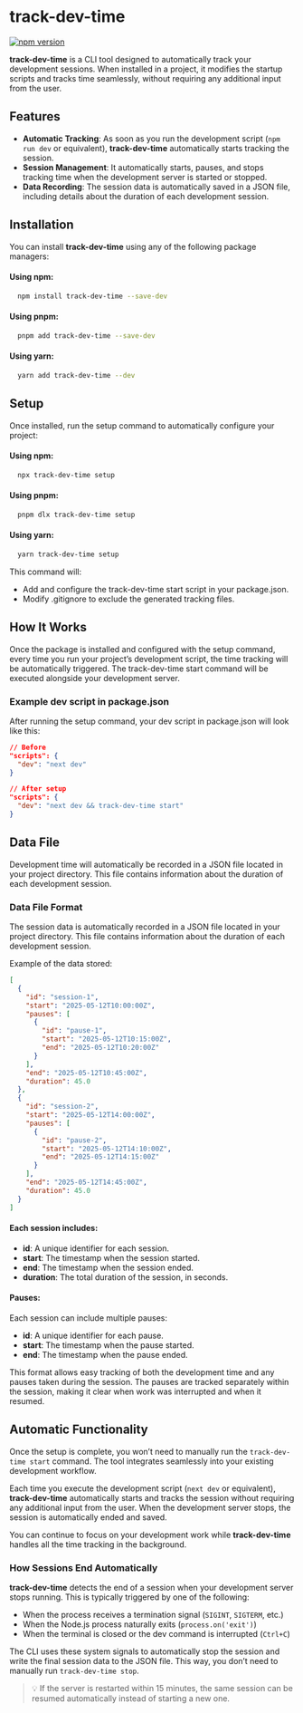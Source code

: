 # track-dev-time

[![npm version](https://img.shields.io/npm/v/track-dev-time.svg)](https://www.npmjs.com/package/track-dev-time)

**track-dev-time** is a CLI tool designed to automatically track your development sessions. When installed in a project, it modifies the startup scripts and tracks time seamlessly, without requiring any additional input from the user.

## Features

- **Automatic Tracking**: As soon as you run the development script (`npm run dev` or equivalent), **track-dev-time** automatically starts tracking the session.
- **Session Management**: It automatically starts, pauses, and stops tracking time when the development server is started or stopped.
- **Data Recording**: The session data is automatically saved in a JSON file, including details about the duration of each development session.

## Installation

You can install **track-dev-time** using any of the following package managers:

#### Using npm:

```bash
  npm install track-dev-time --save-dev
```

#### Using pnpm:

```bash
  pnpm add track-dev-time --save-dev
```

#### Using yarn:

```bash
  yarn add track-dev-time --dev
```

## Setup

Once installed, run the setup command to automatically configure your project:

#### Using npm:

```bash
  npx track-dev-time setup
```

#### Using pnpm:

```bash
  pnpm dlx track-dev-time setup
```

#### Using yarn:

```bash
  yarn track-dev-time setup
```

This command will:

- Add and configure the track-dev-time start script in your package.json.
- Modify .gitignore to exclude the generated tracking files.

## How It Works

Once the package is installed and configured with the setup command, every time you run your project’s development script, the time tracking will be automatically triggered. The track-dev-time start command will be executed alongside your development server.

### Example dev script in package.json

After running the setup command, your dev script in package.json will look like this:

```json
// Before
"scripts": {
  "dev": "next dev"
}

// After setup
"scripts": {
  "dev": "next dev && track-dev-time start"
}

```

## Data File

Development time will automatically be recorded in a JSON file located in your project directory. This file contains information about the duration of each development session.

### Data File Format

The session data is automatically recorded in a JSON file located in your project directory. This file contains information about the duration of each development session.

Example of the data stored:

```json
[
  {
    "id": "session-1",
    "start": "2025-05-12T10:00:00Z",
    "pauses": [
      {
        "id": "pause-1",
        "start": "2025-05-12T10:15:00Z",
        "end": "2025-05-12T10:20:00Z"
      }
    ],
    "end": "2025-05-12T10:45:00Z",
    "duration": 45.0
  },
  {
    "id": "session-2",
    "start": "2025-05-12T14:00:00Z",
    "pauses": [
      {
        "id": "pause-2",
        "start": "2025-05-12T14:10:00Z",
        "end": "2025-05-12T14:15:00Z"
      }
    ],
    "end": "2025-05-12T14:45:00Z",
    "duration": 45.0
  }
]
```

#### Each session includes:

- **id**: A unique identifier for each session.
- **start**: The timestamp when the session started.
- **end**: The timestamp when the session ended.
- **duration**: The total duration of the session, in seconds.

#### Pauses:

Each session can include multiple pauses:

- **id**: A unique identifier for each pause.
- **start**: The timestamp when the pause started.
- **end**: The timestamp when the pause ended.

This format allows easy tracking of both the development time and any pauses taken during the session. The pauses are tracked separately within the session, making it clear when work was interrupted and when it resumed.

## Automatic Functionality

Once the setup is complete, you won’t need to manually run the `track-dev-time start` command. The tool integrates seamlessly into your existing development workflow.

Each time you execute the development script (`next dev` or equivalent), **track-dev-time** automatically starts and tracks the session without requiring any additional input from the user. When the development server stops, the session is automatically ended and saved.

You can continue to focus on your development work while **track-dev-time** handles all the time tracking in the background.

### How Sessions End Automatically

**track-dev-time** detects the end of a session when your development server stops running. This is typically triggered by one of the following:

- When the process receives a termination signal (`SIGINT`, `SIGTERM`, etc.)
- When the Node.js process naturally exits (`process.on('exit')`)
- When the terminal is closed or the dev command is interrupted (`Ctrl+C`)

The CLI uses these system signals to automatically stop the session and write the final session data to the JSON file. This way, you don’t need to manually run `track-dev-time stop`.

> 💡 If the server is restarted within 15 minutes, the same session can be resumed automatically instead of starting a new one.
